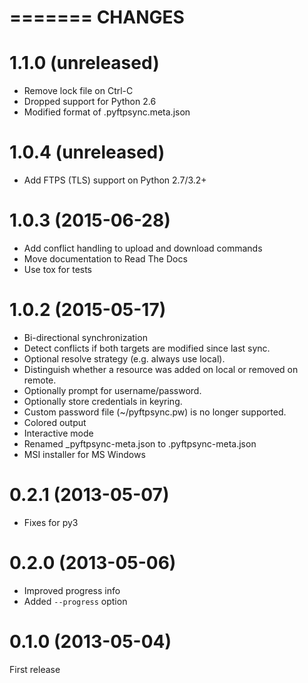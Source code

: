 =======
CHANGES
=======

1.1.0 (unreleased)
==================
- Remove lock file on Ctrl-C
- Dropped support for Python 2.6
- Modified format of .pyftpsync.meta.json

1.0.4 (unreleased)
==================
- Add FTPS (TLS) support on Python 2.7/3.2+

1.0.3 (2015-06-28)
==================
- Add conflict handling to upload and download commands
- Move documentation to Read The Docs
- Use tox for tests

1.0.2 (2015-05-17)
==================
- Bi-directional synchronization
- Detect conflicts if both targets are modified since last sync.
- Optional resolve strategy (e.g. always use local).
- Distinguish whether a resource was added on local or removed on remote.
- Optionally prompt for username/password.
- Optionally store credentials in keyring.
- Custom password file (~/pyftpsync.pw) is no longer supported.
- Colored output
- Interactive mode
- Renamed _pyftpsync-meta.json to .pyftpsync-meta.json
- MSI installer for MS Windows

0.2.1 (2013-05-07)
==================
- Fixes for py3

0.2.0 (2013-05-06)
==================
- Improved progress info
- Added `--progress` option

0.1.0 (2013-05-04)
==================
First release
